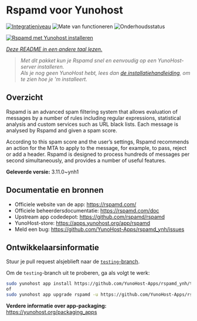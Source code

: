 <!--
NB: Deze README is automatisch gegenereerd door <https://github.com/YunoHost/apps/tree/master/tools/readme_generator>
Hij mag NIET handmatig aangepast worden.
-->

# Rspamd voor Yunohost

[![Integratieniveau](https://apps.yunohost.org/badge/integration/rspamd)](https://ci-apps.yunohost.org/ci/apps/rspamd/)
![Mate van functioneren](https://apps.yunohost.org/badge/state/rspamd)
![Onderhoudsstatus](https://apps.yunohost.org/badge/maintained/rspamd)

[![Rspamd met Yunohost installeren](https://install-app.yunohost.org/install-with-yunohost.svg)](https://install-app.yunohost.org/?app=rspamd)

*[Deze README in een andere taal lezen.](./ALL_README.md)*

> *Met dit pakket kun je Rspamd snel en eenvoudig op een YunoHost-server installeren.*  
> *Als je nog geen YunoHost hebt, lees dan [de installatiehandleiding](https://yunohost.org/install), om te zien hoe je 'm installeert.*

## Overzicht

Rspamd is an advanced spam filtering system that allows evaluation of messages by a number of rules including regular expressions, statistical analysis and custom services such as URL black lists. Each message is analysed by Rspamd and given a spam score.

According to this spam score and the user’s settings, Rspamd recommends an action for the MTA to apply to the message, for example, to pass, reject or add a header. Rspamd is designed to process hundreds of messages per second simultaneously, and provides a number of useful features.


**Geleverde versie:** 3.11.0~ynh1
## Documentatie en bronnen

- Officiele website van de app: <https://rspamd.com/>
- Officiele beheerdersdocumentatie: <https://rspamd.com/doc>
- Upstream app codedepot: <https://github.com/rspamd/rspamd>
- YunoHost-store: <https://apps.yunohost.org/app/rspamd>
- Meld een bug: <https://github.com/YunoHost-Apps/rspamd_ynh/issues>

## Ontwikkelaarsinformatie

Stuur je pull request alsjeblieft naar de [`testing`-branch](https://github.com/YunoHost-Apps/rspamd_ynh/tree/testing).

Om de `testing`-branch uit te proberen, ga als volgt te werk:

```bash
sudo yunohost app install https://github.com/YunoHost-Apps/rspamd_ynh/tree/testing --debug
of
sudo yunohost app upgrade rspamd -u https://github.com/YunoHost-Apps/rspamd_ynh/tree/testing --debug
```

**Verdere informatie over app-packaging:** <https://yunohost.org/packaging_apps>

